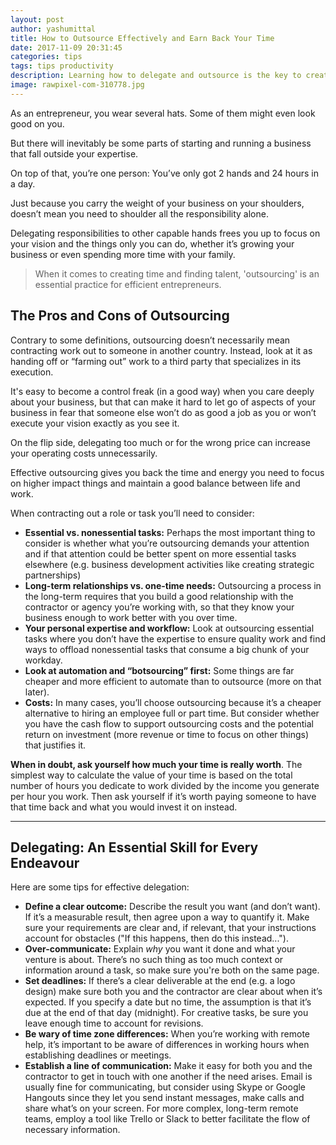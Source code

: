 ```yaml
---
layout: post
author: yashumittal
title: How to Outsource Effectively and Earn Back Your Time
date: 2017-11-09 20:31:45
categories: tips
tags: tips productivity
description: Learning how to delegate and outsource is the key to creating a good work/life balance and becoming an effective entrepreneur.
image: rawpixel-com-310778.jpg
---
```


As an entrepreneur, you wear several hats. Some of them might even look good on you.

But there will inevitably be some parts of starting and running a business that fall outside your expertise.

On top of that, you’re one person: You’ve only got 2 hands and 24 hours in a day.

Just because you carry the weight of your business on your shoulders, doesn’t mean you need to shoulder all the responsibility alone.

Delegating responsibilities to other capable hands frees you up to focus on your vision and the things only you can do, whether it’s growing your business or even spending more time with your family.

<blockquote>
When it comes to creating time and finding talent, 'outsourcing' is an essential practice for efficient entrepreneurs.
</blockquote>

## The Pros and Cons of Outsourcing

Contrary to some definitions, outsourcing doesn’t necessarily mean contracting work out to someone in another country. Instead, look at it as handing off or “farming out” work to a third party that specializes in its execution.

It's easy to become a  control freak (in a good way) when you care deeply about your business, but that can make it hard to let go of aspects of your business in fear that someone else won’t do as good a job as you or won’t execute your vision exactly as you see it.

On the flip side, delegating too much or for the wrong price can increase your operating costs unnecessarily.

Effective outsourcing gives you back the time and energy you need to focus on higher impact things and maintain a good balance between life and work.

When contracting out a role or task you’ll need to consider:

* **Essential vs. nonessential tasks:** Perhaps the most important thing to consider is whether what you’re outsourcing demands your attention and if that attention could be better spent on more essential tasks elsewhere (e.g. business development activities like creating strategic partnerships)
* **Long-term relationships vs. one-time needs:** Outsourcing a process in the long-term requires that you build a good relationship with the contractor or agency you’re working with, so that they know your business enough to work better with you over time.
* **Your personal expertise and workflow:** Look at outsourcing essential tasks where you don’t have the expertise to ensure quality work and find ways to offload nonessential tasks that consume a big chunk of your workday.
* **Look at automation and “botsourcing” first:** Some things are far cheaper and more efficient to automate than to outsource (more on that later).
* **Costs:** In many cases, you’ll choose outsourcing because it’s a cheaper alternative to hiring an employee full or part time. But consider whether you have the cash flow to support outsourcing costs and the potential return on investment (more revenue or time to focus on other things) that justifies it.

**When in doubt, ask yourself how much your time is really worth**. The simplest way to calculate the value of your time is based on the total number of hours you dedicate to work divided by the income you generate per hour you work. Then ask yourself if it’s worth paying someone to have that time back and what you would invest it on instead.

***

## Delegating: An Essential Skill for Every Endeavour

Here are some tips for effective delegation:

* **Define a clear outcome:** Describe the result you want (and don’t want). If it’s a measurable result, then agree upon a way to quantify it. Make sure your requirements are clear and, if relevant, that your instructions account for obstacles ("If this happens, then do this instead...").
* **Over-communicate:** Explain *why* you want it done and what your venture is about. There’s no such thing as too much context or information around a task, so make sure you're both on the same page. 
* **Set deadlines:** If there’s a clear deliverable at the end (e.g. a logo design) make sure both you and the contractor are clear about when it’s expected. If you specify a date but no time, the assumption is that it’s due at the end of that day (midnight). For creative tasks, be sure you leave enough time to account for revisions.
* **Be wary of time zone differences:** When you’re working with remote help, it’s important to be aware of differences in working hours when establishing deadlines or meetings.
* **Establish a line of communication:** Make it easy for both you and the contractor to get in touch with one another if the need arises. Email is usually fine for communicating, but consider using Skype or Google Hangouts since they let you send instant messages, make calls and share what’s on your screen. For more complex, long-term remote teams, employ a tool like Trello or Slack to better facilitate the flow of necessary information.